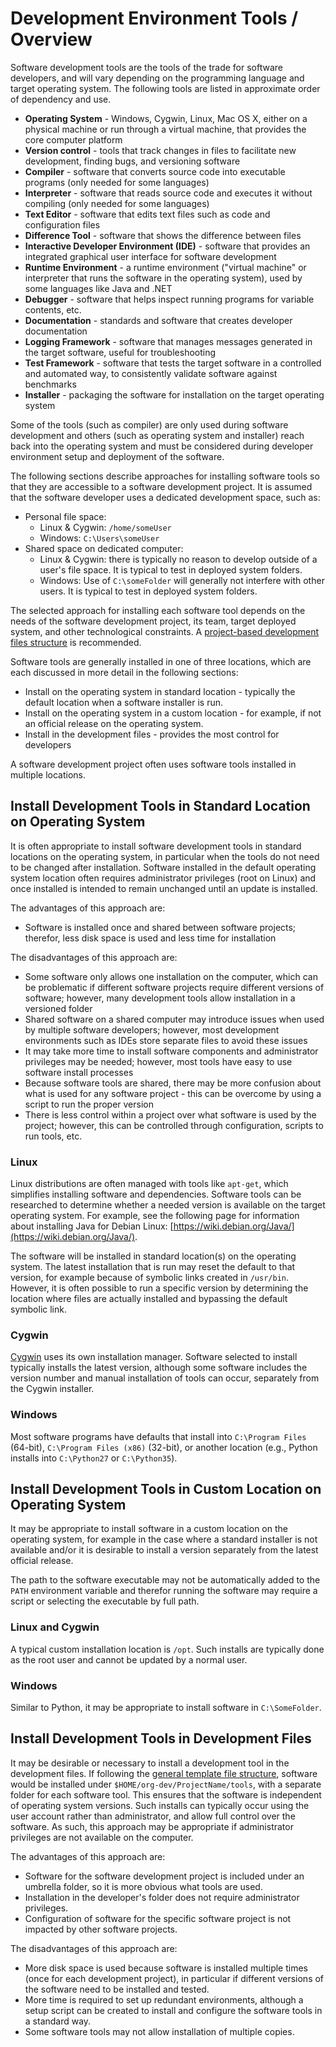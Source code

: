 # Development Environment Tools / Overview #

Software development tools are the tools of the trade for software developers,
and will vary depending on the programming language and target operating system.
The following tools are listed in approximate order of dependency and use.

* **Operating System** - Windows, Cygwin, Linux, Mac OS X, either on a physical machine or run through a virtual machine, that provides the core computer platform
* **Version control** - tools that track changes in files to facilitate new development, finding bugs, and versioning software
* **Compiler** - software that converts source code into executable programs (only needed for some languages)
* **Interpreter** - software that reads source code and executes it without compiling (only needed for some languages)
* **Text Editor** - software that edits text files such as code and configuration files
* **Difference Tool** - software that shows the difference between files
* **Interactive Developer Environment (IDE)** - software that provides an integrated graphical user interface for software development
* **Runtime Environment** - a runtime environment ("virtual machine" or interpreter that runs the software in the operating system),
used by some languages like Java and .NET
* **Debugger** - software that helps inspect running programs for variable contents, etc.
* **Documentation** - standards and software that creates developer documentation
* **Logging Framework** - software that manages messages generated in the target software, useful for troubleshooting
* **Test Framework** - software that tests the target software in a controlled and automated way, to consistently validate software against benchmarks
* **Installer** - packaging the software for installation on the target operating system

Some of the tools (such as compiler) are only used during software development and others
(such as operating system and installer) reach back into the operating system
and must be considered during developer environment setup and deployment of the software.

The following sections describe approaches for installing software tools so that they are accessible to a software development project.
It is assumed that the software developer uses a dedicated development space, such as:

* Personal file space:
	* Linux & Cygwin:  `/home/someUser`
	* Windows:  `C:\Users\someUser`
* Shared space on dedicated computer:
	* Linux & Cygwin:  there is typically no reason to develop outside of a user's file space.
	It is typical to test in deployed system folders.
	* Windows:  Use of `C:\someFolder` will generally not interfere with other users.
	It is typical to test in deployed system folders.

The selected approach for installing each software tool depends on the needs of the software development project,
its team, target deployed system, and other technological constraints.
A [project-based development files structure](../overview#software-project-file-organization) is recommended.

Software tools are generally installed in one of three locations, which are each discussed in more detail in the following sections:

* Install on the operating system in standard location - typically the default location when a software installer is run.
* Install on the operating system in a custom location - for example, if not an official release on the operating system.
* Install in the development files - provides the most control for developers

A software development project often uses software tools installed in multiple locations.

## Install Development Tools in Standard Location on Operating System ##

It is often appropriate to install software development tools in standard locations on the operating system,
in particular when the tools do not need to be changed after installation.
Software installed in the default operating system location often requires administrator privileges (root on Linux)
and once installed is intended to remain unchanged until an update is installed.

The advantages of this approach are:

* Software is installed once and shared between software projects; therefor, less disk space is used and less time for installation

The disadvantages of this approach are:

* Some software only allows one installation on the computer, which can be problematic if different software projects
require different versions of software; however, many development tools allow installation in a versioned folder
* Shared software on a shared computer may introduce issues when used by multiple software developers;
however, most development environments such as IDEs store separate files to avoid these issues
* It may take more time to install software components and administrator privileges may be needed;
however, most tools have easy to use software install processes
* Because software tools are shared, there may be more confusion about what is used for any software project - this can
be overcome by using a script to run the proper version
* There is less control within a project over what software is used by the project;
however, this can be controlled through configuration, scripts to run tools, etc.

### Linux ###

Linux distributions are often managed with tools like `apt-get`, which simplifies installing software and dependencies.
Software tools can be researched to determine whether a needed version is available on the target operating system.
For example, see the following page for information about installing Java for
Debian Linux:  [https://wiki.debian.org/Java/](https://wiki.debian.org/Java/).

The software will be installed in standard location(s) on the operating system.
The latest installation that is run may reset the default to that version, for example because of symbolic links created in `/usr/bin`.
However, it is often possible to run a specific version by determining the location where files are actually installed
and bypassing the default symbolic link.

### Cygwin ###

[Cygwin](https://cygwin.com/index.html) uses its own installation manager.
Software selected to install typically installs the latest version,
although some software includes the version number and manual installation of tools can occur,
separately from the Cygwin installer.

### Windows ###

Most software programs have defaults that install into `C:\Program Files` (64-bit), `C:\Program Files (x86)` (32-bit), or
another location (e.g., Python installs into `C:\Python27` or `C:\Python35`).

## Install Development Tools in Custom Location on Operating System ##

It may be appropriate to install software in a custom location on the operating system,
for example in the case where a standard installer is not available and/or it is desirable to install a version
separately from the latest official release.

The path to the software executable may not be automatically added to the `PATH` environment
variable and therefor running the software may require a script or selecting the executable by full path.

### Linux and Cygwin ###

A typical custom installation location is `/opt`.
Such installs are typically done as the root user and cannot be updated by a normal user.

### Windows ###

Similar to Python, it may be appropriate to install software in `C:\SomeFolder`.

## Install Development Tools in Development Files ##

It may be desirable or necessary to install a development tool in the development files.
If following the [general template file structure](../overview#software-project-file-organization),
software would be installed under `$HOME/org-dev/ProjectName/tools`, with a separate folder
for each software tool.  This ensures that the software is independent of operating system versions.
Such installs can typically occur using the user account rather than administrator,
and allow full control over the software.
As such, this approach may be appropriate if administrator privileges are not available on the computer.

The advantages of this approach are:

* Software for the software development project is included under an umbrella folder,
so it is more obvious what tools are used.
* Installation in the developer's folder does not require administrator privileges.
* Configuration of software for the specific software project is not impacted by other software projects.

The disadvantages of this approach are:

* More disk space is used because software is installed multiple times (once for each development project),
in particular if different versions of the software need to be installed and tested.
* More time is required to set up redundant environments, although a setup script can be created to install and configure the software tools in a standard way.
* Some software tools may not allow installation of multiple copies.
